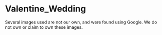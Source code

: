 # Valentine_Wedding

Several images used are not our own, and were found using Google. We do not own or claim to own these images.
